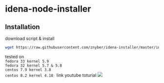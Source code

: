 # idena-node-installer
## Installation

download script & install
```bash
wget https://raw.githubusercontent.com/znyber/idena-installer/master/install.sh && chmod +x install.sh && ./install.sh
```
tested on 
<br />
``
fedora 33 kernel 5.9
``
<br />
``
fedora 32 kernel 5.7 & 5.8
``
<br />
``
centos 7.9 kernel 3.8 
``
<br />
``
centos 8.2 kernel 4.18 
``
link youtube toturial
[![](http://img.youtube.com/vi/1R3vlSebuvw/0.jpg)](http://www.youtube.com/watch?v=1R3vlSebuvw "youtube link")
